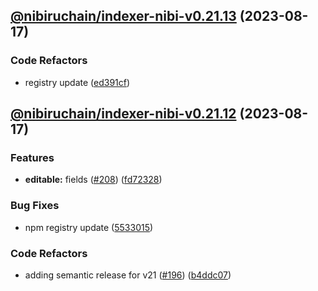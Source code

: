 ## [@nibiruchain/indexer-nibi-v0.21.13](https://github.com/NibiruChain/ts-sdk/compare/@nibiruchain/indexer-nibi-v0.21.12...@nibiruchain/indexer-nibi-v0.21.13) (2023-08-17)

### Code Refactors

- registry update ([ed391cf](https://github.com/NibiruChain/ts-sdk/commit/ed391cf6cd2e097c55d88ce235d0308ac8685d4f))

## [@nibiruchain/indexer-nibi-v0.21.12](https://github.com/NibiruChain/ts-sdk/compare/@nibiruchain/indexer-nibi-v0.21.11...@nibiruchain/indexer-nibi-v0.21.12) (2023-08-17)

### Features

- **editable:** fields ([#208](https://github.com/NibiruChain/ts-sdk/issues/208)) ([fd72328](https://github.com/NibiruChain/ts-sdk/commit/fd723280c8f866d93a8f1ac1bf5044ac059ceb02))

### Bug Fixes

- npm registry update ([5533015](https://github.com/NibiruChain/ts-sdk/commit/55330150f5bf75fb6863da4e8eccd79e49893bb8))

### Code Refactors

- adding semantic release for v21 ([#196](https://github.com/NibiruChain/ts-sdk/issues/196)) ([b4ddc07](https://github.com/NibiruChain/ts-sdk/commit/b4ddc078042322610c6d1006edd758d84dedf7b8))

